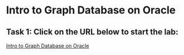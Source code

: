 # Intro to Graph Database on Oracle

## Task 1: Click on the URL below to start the lab:
<a href="https://livelabs.oracle.com/pls/apex/r/dbpm/livelabs/run-workshop?p210_wid=770">Intro to Graph Database on Oracle</a>
 